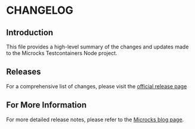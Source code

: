 # CHANGELOG

## Introduction

This file provides a high-level summary of the changes and updates made to the Microcks Testcontainers Node project.

## Releases

For a comprehensive list of changes, please visit the [official release page](https://github.com/microcks/microcks-testcontainers-node/releases) 

## For More Information

For more detailed release notes, please refer to the [Microcks blog page](https://microcks.io/blog/).
